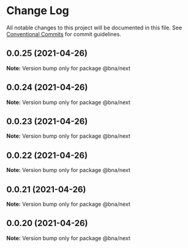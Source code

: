 # Change Log

All notable changes to this project will be documented in this file.
See [Conventional Commits](https://conventionalcommits.org) for commit guidelines.

## 0.0.25 (2021-04-26)

**Note:** Version bump only for package @bna/next





## 0.0.24 (2021-04-26)

**Note:** Version bump only for package @bna/next





## 0.0.23 (2021-04-26)

**Note:** Version bump only for package @bna/next





## 0.0.22 (2021-04-26)

**Note:** Version bump only for package @bna/next





## 0.0.21 (2021-04-26)

**Note:** Version bump only for package @bna/next





## 0.0.20 (2021-04-26)

**Note:** Version bump only for package @bna/next
